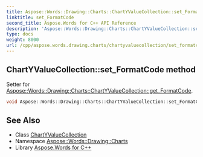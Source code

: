 ```yaml
---
title: Aspose::Words::Drawing::Charts::ChartYValueCollection::set_FormatCode method
linktitle: set_FormatCode
second_title: Aspose.Words for C++ API Reference
description: 'Aspose::Words::Drawing::Charts::ChartYValueCollection::set_FormatCode method. Setter for Aspose::Words::Drawing::Charts::ChartYValueCollection::get_FormatCode in C++.'
type: docs
weight: 8000
url: /cpp/aspose.words.drawing.charts/chartyvaluecollection/set_formatcode/
---
```

## ChartYValueCollection::set_FormatCode method


Setter for [Aspose::Words::Drawing::Charts::ChartYValueCollection::get_FormatCode](../get_formatcode/).

```cpp
void Aspose::Words::Drawing::Charts::ChartYValueCollection::set_FormatCode(const System::String &value)
```

## See Also

* Class [ChartYValueCollection](../)
* Namespace [Aspose::Words::Drawing::Charts](../../)
* Library [Aspose.Words for C++](../../../)
